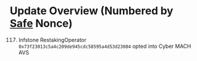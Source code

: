 # Update Overview (Numbered by [Safe](https://app.safe.global/home?safe=eth:0xC0896ab1A8cae8c2C1d27d011eb955Cca955580d) Nonce)

117. Infstone RestakingOperator `0x73f23013c5a4c209de945cdc58595a4d53d23084` opted into Cyber MACH AVS